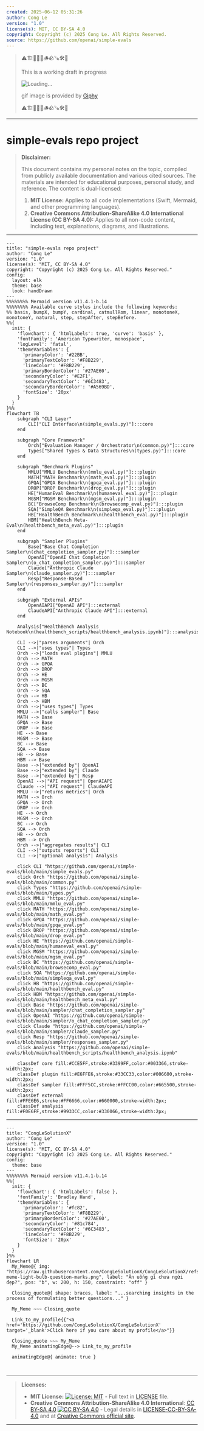 ```yaml
---
created: 2025-06-12 05:31:26
author: Cong Le
version: "1.0"
license(s): MIT, CC BY-SA 4.0
copyright: Copyright (c) 2025 Cong Le. All Rights Reserved.
source: https://github.com/openai/simple-evals
---
```



> ⚠️🏗️🚧🦺🧱🪵🪨🪚🛠️👷
> 
> This is a working draft in progress
> 
> ![Loading...](https://media4.giphy.com/media/v1.Y2lkPTc5MGI3NjExcGhxenI1dzRuNGd6a3V5aTJjamNieGx3Nm9ta3puN3Jja2Jva3g0MSZlcD12MV9pbnRlcm5hbF9naWZfYnlfaWQmY3Q9Zw/NKcbZoOFCnuzylpCOd/giphy.gif)
>
> gif image is provided by [Giphy](https://giphy.com)
> 
> ⚠️🏗️🚧🦺🧱🪵🪨🪚🛠️👷


----




# simple-evals repo project
> **Disclaimer:**
>
> This document contains my personal notes on the topic,
> compiled from publicly available documentation and various cited sources.
> The materials are intended for educational purposes, personal study, and reference.
> The content is dual-licensed:
> 1. **MIT License:** Applies to all code implementations (Swift, Mermaid, and other programming languages).
> 2. **Creative Commons Attribution-ShareAlike 4.0 International License (CC BY-SA 4.0):** Applies to all non-code content, including text, explanations, diagrams, and illustrations.
---


```mermaid
---
title: "simple-evals repo project"
author: "Cong Le"
version: "1.0"
license(s): "MIT, CC BY-SA 4.0"
copyright: "Copyright (c) 2025 Cong Le. All Rights Reserved."
config:
  layout: elk
  theme: base
  look: handDrawn
---
%%%%%%%% Mermaid version v11.4.1-b.14
%%%%%%%% Available curve styles include the following keywords:
%% basis, bumpX, bumpY, cardinal, catmullRom, linear, monotoneX, monotoneY, natural, step, stepAfter, stepBefore.
%%{
  init: {
    'flowchart': { 'htmlLabels': true, 'curve': 'basis' },
    'fontFamily': 'American Typewriter, monospace',
    'logLevel': 'fatal',
    'themeVariables': {
      'primaryColor': '#22BB',
      'primaryTextColor': '#F8B229',
      'lineColor': '#F8B229',
      'primaryBorderColor': '#27AE60',
      'secondaryColor': '#E2F1',
      'secondaryTextColor': '#6C3483',
      'secondaryBorderColor': '#A569BD',
      'fontSize': '20px'
    }
  }
}%%
flowchart TB
    subgraph "CLI Layer"
        CLI["CLI Interface\n(simple_evals.py)"]:::core
    end

    subgraph "Core Framework"
        Orch["Evaluation Manager / Orchestrator\n(common.py)"]:::core
        Types["Shared Types & Data Structures\n(types.py)"]:::core
    end

    subgraph "Benchmark Plugins"
        MMLU["MMLU Benchmark\n(mmlu_eval.py)"]:::plugin
        MATH["MATH Benchmark\n(math_eval.py)"]:::plugin
        GPQA["GPQA Benchmark\n(gpqa_eval.py)"]:::plugin
        DROP["DROP Benchmark\n(drop_eval.py)"]:::plugin
        HE["HumanEval Benchmark\n(humaneval_eval.py)"]:::plugin
        MGSM["MGSM Benchmark\n(mgsm_eval.py)"]:::plugin
        BC["BrowseComp Benchmark\n(browsecomp_eval.py)"]:::plugin
        SQA["SimpleQA Benchmark\n(simpleqa_eval.py)"]:::plugin
        HB["HealthBench Benchmark\n(healthbench_eval.py)"]:::plugin
        HBM["HealthBench Meta-Eval\n(healthbench_meta_eval.py)"]:::plugin
    end

    subgraph "Sampler Plugins"
        Base["Base Chat Completion Sampler\n(chat_completion_sampler.py)"]:::sampler
        OpenAI["OpenAI Chat Completion Sampler\n(o_chat_completion_sampler.py)"]:::sampler
        Claude["Anthropic Claude Sampler\n(claude_sampler.py)"]:::sampler
        Resp["Response-Based Sampler\n(responses_sampler.py)"]:::sampler
    end

    subgraph "External APIs"
        OpenAIAPI["OpenAI API"]:::external
        ClaudeAPI["Anthropic Claude API"]:::external
    end

    Analysis["HealthBench Analysis Notebook\n(healthbench_scripts/healthbench_analysis.ipynb)"]:::analysis

    CLI -->|"parses arguments"| Orch
    CLI -->|"uses types"| Types
    Orch -->|"loads eval plugins"| MMLU
    Orch --> MATH
    Orch --> GPQA
    Orch --> DROP
    Orch --> HE
    Orch --> MGSM
    Orch --> BC
    Orch --> SQA
    Orch --> HB
    Orch --> HBM
    Orch -->|"uses types"| Types
    MMLU -->|"calls sampler"| Base
    MATH --> Base
    GPQA --> Base
    DROP --> Base
    HE --> Base
    MGSM --> Base
    BC --> Base
    SQA --> Base
    HB --> Base
    HBM --> Base
    Base -->|"extended by"| OpenAI
    Base -->|"extended by"| Claude
    Base -->|"extended by"| Resp
    OpenAI -->|"API request"| OpenAIAPI
    Claude -->|"API request"| ClaudeAPI
    MMLU -->|"returns metrics"| Orch
    MATH --> Orch
    GPQA --> Orch
    DROP --> Orch
    HE --> Orch
    MGSM --> Orch
    BC --> Orch
    SQA --> Orch
    HB --> Orch
    HBM --> Orch
    Orch -->|"aggregates results"| CLI
    CLI -->|"outputs reports"| CLI
    CLI -->|"optional analysis"| Analysis

    click CLI "https://github.com/openai/simple-evals/blob/main/simple_evals.py"
    click Orch "https://github.com/openai/simple-evals/blob/main/common.py"
    click Types "https://github.com/openai/simple-evals/blob/main/types.py"
    click MMLU "https://github.com/openai/simple-evals/blob/main/mmlu_eval.py"
    click MATH "https://github.com/openai/simple-evals/blob/main/math_eval.py"
    click GPQA "https://github.com/openai/simple-evals/blob/main/gpqa_eval.py"
    click DROP "https://github.com/openai/simple-evals/blob/main/drop_eval.py"
    click HE "https://github.com/openai/simple-evals/blob/main/humaneval_eval.py"
    click MGSM "https://github.com/openai/simple-evals/blob/main/mgsm_eval.py"
    click BC "https://github.com/openai/simple-evals/blob/main/browsecomp_eval.py"
    click SQA "https://github.com/openai/simple-evals/blob/main/simpleqa_eval.py"
    click HB "https://github.com/openai/simple-evals/blob/main/healthbench_eval.py"
    click HBM "https://github.com/openai/simple-evals/blob/main/healthbench_meta_eval.py"
    click Base "https://github.com/openai/simple-evals/blob/main/sampler/chat_completion_sampler.py"
    click OpenAI "https://github.com/openai/simple-evals/blob/main/sampler/o_chat_completion_sampler.py"
    click Claude "https://github.com/openai/simple-evals/blob/main/sampler/claude_sampler.py"
    click Resp "https://github.com/openai/simple-evals/blob/main/sampler/responses_sampler.py"
    click Analysis "https://github.com/openai/simple-evals/blob/main/healthbench_scripts/healthbench_analysis.ipynb"

    classDef core fill:#CCE5FF,stroke:#3399FF,color:#003366,stroke-width:2px;
    classDef plugin fill:#E6FFE6,stroke:#33CC33,color:#006600,stroke-width:2px;
    classDef sampler fill:#FFF5CC,stroke:#FFCC00,color:#665500,stroke-width:2px;
    classDef external fill:#FFE6E6,stroke:#FF6666,color:#660000,stroke-width:2px;
    classDef analysis fill:#F0E6FF,stroke:#9933CC,color:#330066,stroke-width:2px;

```


---

<!-- 
```mermaid
%% Current Mermaid version
info
```  -->


```mermaid
---
title: "CongLeSolutionX"
author: "Cong Le"
version: "1.0"
license(s): "MIT, CC BY-SA 4.0"
copyright: "Copyright (c) 2025 Cong Le. All Rights Reserved."
config:
  theme: base
---
%%%%%%%% Mermaid version v11.4.1-b.14
%%{
  init: {
    'flowchart': { 'htmlLabels': false },
    'fontFamily': 'Bradley Hand',
    'themeVariables': {
      'primaryColor': '#fc82',
      'primaryTextColor': '#F8B229',
      'primaryBorderColor': '#27AE60',
      'secondaryColor': '#81c784',
      'secondaryTextColor': '#6C3483',
      'lineColor': '#F8B229',
      'fontSize': '20px'
    }
  }
}%%
flowchart LR
  My_Meme@{ img: "https://raw.githubusercontent.com/CongLeSolutionX/CongLeSolutionX/refs/heads/main/assets/images/My-meme-light-bulb-question-marks.png", label: "Ăn uống gì chưa ngừi đẹp?", pos: "b", w: 200, h: 150, constraint: "off" }

  Closing_quote@{ shape: braces, label: "...searching insights in the process of formulating better questions..." }
    
  My_Meme ~~~ Closing_quote
    
  Link_to_my_profile{{"<a href='https://github.com/CongLeSolutionX/CongLeSolutionX' target='_blank'>Click here if you care about my profile</a>"}}

  Closing_quote ~~~ My_Meme
  My_Meme animatingEdge@--> Link_to_my_profile
  
  animatingEdge@{ animate: true }



```

---
>**Licenses:**
>
>- **MIT License:**  [![License: MIT](https://img.shields.io/badge/License-MIT-yellow.svg)](LICENSE) - Full text in [LICENSE](LICENSE) file.
>- **Creative Commons Attribution-ShareAlike 4.0 International**: [CC BY-SA 4.0](https://creativecommons.org/licenses/by-sa/4.0/) [![CC BY-SA 4.0](https://licensebuttons.net/l/by-sa/4.0/88x31.png)](https://creativecommons.org/licenses/by-sa/4.0/) - Legal details in [LICENSE-CC-BY-SA-4.0](THE_PAST/LICENSE-CC-BY-SA-4.0) and at [Creative Commons official site](https://creativecommons.org/licenses/by-sa/4.0/).
>
---
